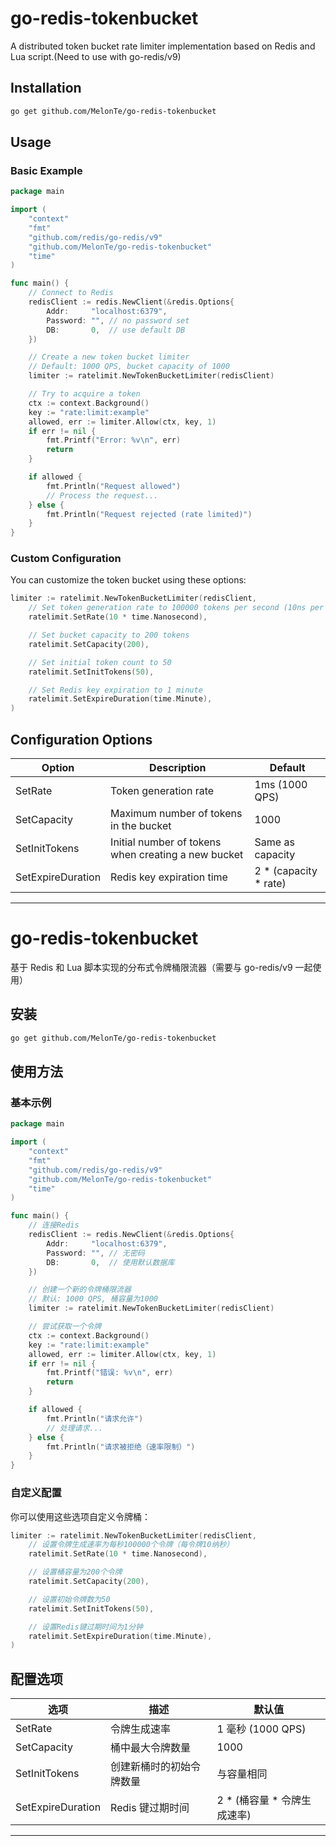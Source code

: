 # go-redis-tokenbucket

A distributed token bucket rate limiter implementation based on Redis and Lua script.(Need to use with go-redis/v9)

## Installation

```bash
go get github.com/MelonTe/go-redis-tokenbucket
```

## Usage

### Basic Example

```go
package main

import (
	"context"
	"fmt"
	"github.com/redis/go-redis/v9"
	"github.com/MelonTe/go-redis-tokenbucket"
	"time"
)

func main() {
	// Connect to Redis
	redisClient := redis.NewClient(&redis.Options{
		Addr:     "localhost:6379",
		Password: "", // no password set
		DB:       0,  // use default DB
	})

	// Create a new token bucket limiter
	// Default: 1000 QPS, bucket capacity of 1000
	limiter := ratelimit.NewTokenBucketLimiter(redisClient)

	// Try to acquire a token
	ctx := context.Background()
	key := "rate:limit:example"
	allowed, err := limiter.Allow(ctx, key, 1)
	if err != nil {
		fmt.Printf("Error: %v\n", err)
		return
	}

	if allowed {
		fmt.Println("Request allowed")
		// Process the request...
	} else {
		fmt.Println("Request rejected (rate limited)")
	}
}
```

### Custom Configuration

You can customize the token bucket using these options:

```go
limiter := ratelimit.NewTokenBucketLimiter(redisClient,
	// Set token generation rate to 100000 tokens per second (10ns per token)
	ratelimit.SetRate(10 * time.Nanosecond),

	// Set bucket capacity to 200 tokens
	ratelimit.SetCapacity(200),

	// Set initial token count to 50
	ratelimit.SetInitTokens(50),

	// Set Redis key expiration to 1 minute
	ratelimit.SetExpireDuration(time.Minute),
)
```

## Configuration Options

| Option            | Description                                         | Default               |
| ----------------- | --------------------------------------------------- | --------------------- |
| SetRate           | Token generation rate                               | 1ms (1000 QPS)        |
| SetCapacity       | Maximum number of tokens in the bucket              | 1000                  |
| SetInitTokens     | Initial number of tokens when creating a new bucket | Same as capacity      |
| SetExpireDuration | Redis key expiration time                           | 2 * (capacity * rate) |

---

# go-redis-tokenbucket

基于 Redis 和 Lua 脚本实现的分布式令牌桶限流器（需要与 go-redis/v9 一起使用）

## 安装

```bash
go get github.com/MelonTe/go-redis-tokenbucket
```

## 使用方法

### 基本示例

```go
package main

import (
	"context"
	"fmt"
	"github.com/redis/go-redis/v9"
	"github.com/MelonTe/go-redis-tokenbucket"
	"time"
)

func main() {
	// 连接Redis
	redisClient := redis.NewClient(&redis.Options{
		Addr:     "localhost:6379",
		Password: "", // 无密码
		DB:       0,  // 使用默认数据库
	})

	// 创建一个新的令牌桶限流器
	// 默认: 1000 QPS, 桶容量为1000
	limiter := ratelimit.NewTokenBucketLimiter(redisClient)

	// 尝试获取一个令牌
	ctx := context.Background()
	key := "rate:limit:example"
	allowed, err := limiter.Allow(ctx, key, 1)
	if err != nil {
		fmt.Printf("错误: %v\n", err)
		return
	}

	if allowed {
		fmt.Println("请求允许")
		// 处理请求...
	} else {
		fmt.Println("请求被拒绝（速率限制）")
	}
}
```

### 自定义配置

你可以使用这些选项自定义令牌桶：

```go
limiter := ratelimit.NewTokenBucketLimiter(redisClient,
	// 设置令牌生成速率为每秒100000个令牌（每令牌10纳秒）
	ratelimit.SetRate(10 * time.Nanosecond),

	// 设置桶容量为200个令牌
	ratelimit.SetCapacity(200),

	// 设置初始令牌数为50
	ratelimit.SetInitTokens(50),

	// 设置Redis键过期时间为1分钟
	ratelimit.SetExpireDuration(time.Minute),
)
```

## 配置选项

| 选项              | 描述                     | 默认值                      |
| ----------------- | ------------------------ | --------------------------- |
| SetRate           | 令牌生成速率             | 1 毫秒 (1000 QPS)           |
| SetCapacity       | 桶中最大令牌数量         | 1000                        |
| SetInitTokens     | 创建新桶时的初始令牌数量 | 与容量相同                  |
| SetExpireDuration | Redis 键过期时间         | 2 * (桶容量 * 令牌生成速率) |

---
